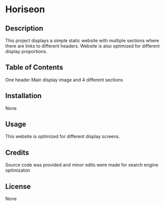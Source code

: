  # Horiseon

## Description
This project displays a simple static website with multiple sections where there are links to different headers. Website is also optimized for different display proportions.

## Table of Contents 

One header 
Main display image and 4 different sections 

## Installation

None

## Usage

This website is optimized for different display screens.

## Credits

Source code was provided and minor edits were made for search engine optimizaton

## License

None
